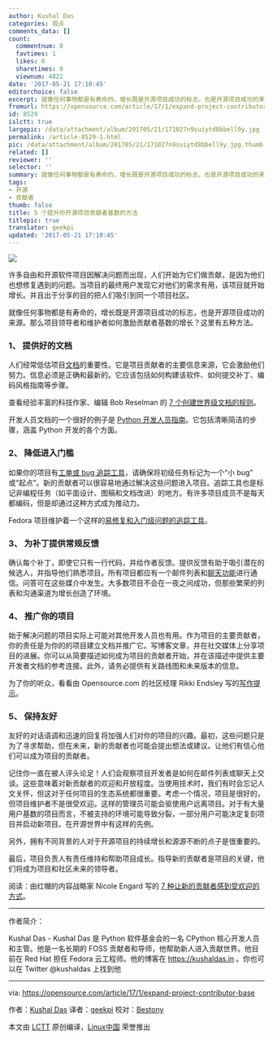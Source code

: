 ```yaml
---
author: Kushal Das
categories: 观点
comments_data: []
count:
  commentnum: 0
  favtimes: 1
  likes: 0
  sharetimes: 0
  viewnum: 4822
date: '2017-05-21 17:10:45'
editorchoice: false
excerpt: 就像任何事物都是有寿命的，增长既是开源项目成功的标志，也是开源项目成功的来源。那么项目领导者和维护者如何激励贡献者基数的增长？这里有五种方法。
fromurl: https://opensource.com/article/17/1/expand-project-contributor-base
id: 8529
islctt: true
largepic: /data/attachment/album/201705/21/171027n9suiytd8bbell9y.jpg
permalink: /article-8529-1.html
pic: /data/attachment/album/201705/21/171027n9suiytd8bbell9y.jpg.thumb.jpg
related: []
reviewer: ''
selector: ''
summary: 就像任何事物都是有寿命的，增长既是开源项目成功的标志，也是开源项目成功的来源。那么项目领导者和维护者如何激励贡献者基数的增长？这里有五种方法。
tags:
- 开源
- 贡献者
thumb: false
title: 5 个提升你开源项目贡献者基数的方法
titlepic: true
translator: geekpi
updated: '2017-05-21 17:10:45'
---
```


![](/data/attachment/album/201705/21/171027n9suiytd8bbell9y.jpg)


许多自由和开源软件项目因解决问题而出现，人们开始为它们做贡献，是因为他们也想修复遇到的问题。当项目的最终用户发现它对他们的需求有用，该项目就开始增长。并且出于分享的目的把人们吸引到同一个项目社区。


就像任何事物都是有寿命的，增长既是开源项目成功的标志，也是开源项目成功的来源。那么项目领导者和维护者如何激励贡献者基数的增长？这里有五种方法。


### 1、 提供好的文档


人们经常低估项目[文档](https://opensource.com/tags/documentation)的重要性。它是项目贡献者的主要信息来源，它会激励他们努力。信息必须是正确和最新的。它应该包括如何构建该软件、如何提交补丁、编码风格指南等步骤。


查看经验丰富的科技作家、编辑 Bob Reselman 的 [7 个创建世界级文档的规则](https://opensource.com/business/16/1/scale-14x-interview-bob-reselman)。


开发人员文档的一个很好的例子是 [Python 开发人员指南](https://docs.python.org/devguide/)。它包括清晰简洁的步骤，涵盖 Python 开发的各个方面。


### 2、 降低进入门槛


如果你的项目有[工单或 bug 追踪工具](https://opensource.com/tags/bugs-and-issues)，请确保将初级任务标记为一个“小 bug” 或“起点”。新的贡献者可以很容易地通过解决这些问题进入项目。追踪工具也是标记非编程任务（如平面设计、图稿和文档改进）的地方。有许多项目成员不是每天都编码，但是却通过这种方式成为推动力。


Fedora 项目维护着一个这样的[易修复和入门级问题的追踪工具](https://fedoraproject.org/easyfix/)。


### 3、 为补丁提供常规反馈


确认每个补丁，即使它只有一行代码，并给作者反馈。提供反馈有助于吸引潜在的候选人，并指导他们熟悉项目。所有项目都应有一个邮件列表和[聊天功能](https://opensource.com/alternatives/slack)进行通信。问答可在这些媒介中发生。大多数项目不会在一夜之间成功，但那些繁荣的列表和沟通渠道为增长创造了环境。


### 4、 推广你的项目


始于解决问题的项目实际上可能对其他开发人员也有用。作为项目的主要贡献者，你的责任是为你的的项目建立文档并推广它。写博客文章，并在社交媒体上分享项目的进展。你可以从简要描述如何成为项目的贡献者开始，并在该描述中提供主要开发者文档的参考连接。此外，请务必提供有关路线图和未来版本的信息。


为了你的听众，看看由 Opensource.com 的社区经理 Rikki Endsley 写的[写作提示](https://opensource.com/business/15/10/what-stephen-king-can-teach-tech-writers)。


### 5、 保持友好


友好的对话语调和迅速的回复将加强人们对你的项目的兴趣。最初，这些问题只是为了寻求帮助，但在未来，新的贡献者也可能会提出想法或建议。让他们有信心他们可以成为项目的贡献者。


记住你一直在被人评头论足！人们会观察项目开发者是如何在邮件列表或聊天上交谈。这些意味着对新贡献者的欢迎和开放程度。当使用技术时，我们有时会忘记人文关怀，但这对于任何项目的生态系统都很重要。考虑一个情况，项目是很好的，但项目维护者不是很受欢迎。这样的管理员可能会驱使用户远离项目。对于有大量用户基数的项目而言，不被支持的环境可能导致分裂，一部分用户可能决定复刻项目并启动新项目。在开源世界中有这样的先例。


另外，拥有不同背景的人对于开源项目的持续增长和源源不断的点子是很重要的。


最后，项目负责人有责任维持和帮助项目成长。指导新的贡献者是项目的关键，他们将成为项目和社区未来的领导者。


阅读：由红帽的内容战略家 Nicole Engard 写的 [7 种让新的贡献者感到受欢迎的方式](https://opensource.com/life/16/5/sumana-harihareswara-maria-naggaga-oscon)。




---


作者简介：


Kushal Das - Kushal Das 是 Python 软件基金会的一名 CPython 核心开发人员和主管。他是一名长期的 FOSS 贡献者和导师，他帮助新人进入贡献世界。他目前在 Red Hat 担任 Fedora 云工程师。他的博客在 <https://kushaldas.in> 。你也可以在 Twitter @kushaldas 上找到他




---


via: <https://opensource.com/article/17/1/expand-project-contributor-base>


作者：[Kushal Das](https://opensource.com/users/kushaldas) 译者：[geekpi](https://github.com/geekpi) 校对：[Bestony](https://github.com/bestony)


本文由 [LCTT](https://github.com/LCTT/TranslateProject) 原创编译，[Linux中国](https://linux.cn/) 荣誉推出